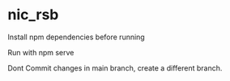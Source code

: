 # nic_rsb

Install npm dependencies before running

Run with npm serve

Dont Commit changes in main branch, create a different branch.
